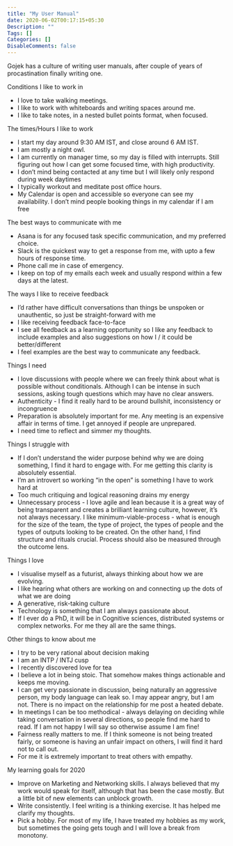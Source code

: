 ```yaml
---
title: "My User Manual"
date: 2020-06-02T00:17:15+05:30
Description: ""
Tags: []
Categories: []
DisableComments: false
---
```


Gojek has a culture of writing user manuals, after couple of years of procastination finally writing one.

Conditions I like to work in
* I love to take walking meetings.
* I like to work with whiteboards and writing spaces around me.
* I like to take notes, in a nested bullet points format, when focused.

The times/Hours I like to work
* I start my day around 9:30 AM IST, and close around 6 AM IST.
* I am mostly a night owl.
* I am currently on manager time, so my day is filled with interrupts. Still figuring out how I can get some focused time, with high productivity.
* I don’t mind being contacted at any time but I will likely only respond during week daytimes
* I typically workout and meditate post office hours.
* My Calendar is open and accessible so everyone can see my availability. I don’t mind people booking things in my calendar if I am free

The best ways to communicate with me
* Asana is for any focused task specific communication, and my preferred choice.
* Slack is the quickest way to get a response from me, with upto a few hours of response time.
* Phone call me in case of emergency.
* I keep on top of my emails each week and usually respond within a few days at the latest.

The ways I like to receive feedback
* I’d rather have difficult conversations than things be unspoken or unauthentic, so just be straight-forward with me
* I like receiving feedback face-to-face
* I see all feedback as a learning opportunity so I like any feedback to include examples and also suggestions on how I / it could be better/different
* I feel examples are the best way to communicate any feedback.

Things I need
* I love discussions with people where we can freely think about what is possible without conditionals. Although I can be intense in such sessions, asking tough questions which may have no clear answers.
* Authenticity - I find it really hard to be around bullshit, inconsistency or incongruence
* Preparation is absolutely important for me. Any meeting is an expensive affair in terms of time. I get annoyed if people are unprepared.
* I need time to reflect and simmer my thoughts.

Things I struggle with
* If I don’t understand the wider purpose behind why we are doing something, I find it hard to engage with. For me getting this clarity is absolutely essential.
* I’m an introvert so working “in the open” is something I have to work hard at
* Too much critiquing and logical reasoning drains my energy
* Unnecessary process - I love agile and lean because it is a great way of being transparent and creates a brilliant learning culture, however, it’s not always necessary. I like minimum-viable-process - what is enough for the size of the team, the type of project, the types of people and the types of outputs looking to be created. On the other hand, I find structure and rituals crucial. Process should also be measured through the outcome lens.

Things I love
* I visualise myself as a futurist, always thinking about how we are evolving.
* I like hearing what others are working on and connecting up the dots of what we are doing
* A generative, risk-taking culture
* Technology is something that I am always passionate about.
* If I ever do a PhD, it will be in Cognitive sciences, distributed systems or complex networks. For me they all are the same things.

Other things to know about me
* I try to be very rational about decision making
* I am an INTP / INTJ cusp
* I recently discovered love for tea
* I believe a lot in being stoic. That somehow makes things actionable and keeps me moving.
* I can get very passionate in discussion, being naturally an aggressive person, my body language can leak so. I may appear angry, but I am not. There is no impact on the relationship for me post a heated debate.
* In meetings I can be too methodical - always delaying on deciding while taking conversation in several directions, so people find me hard to read. If I am not happy I will say so otherwise assume I am fine!
* Fairness really matters to me. If I think someone is not being treated fairly, or someone is having an unfair impact on others, I will find it hard not to call out.
* For me it is extremely important to treat others with empathy.

My learning goals for 2020
* Improve on Marketing and Networking skills. I always believed that my work would speak for itself, although that has been the case mostly. But a little bit of new elements can unblock growth.
* Write consistently. I feel writing is a thinking exercise. It has helped me clarify my thoughts.
* Pick a hobby. For most of my life, I have treated my hobbies as my work, but sometimes the going gets tough and I will love a break from monotony.

